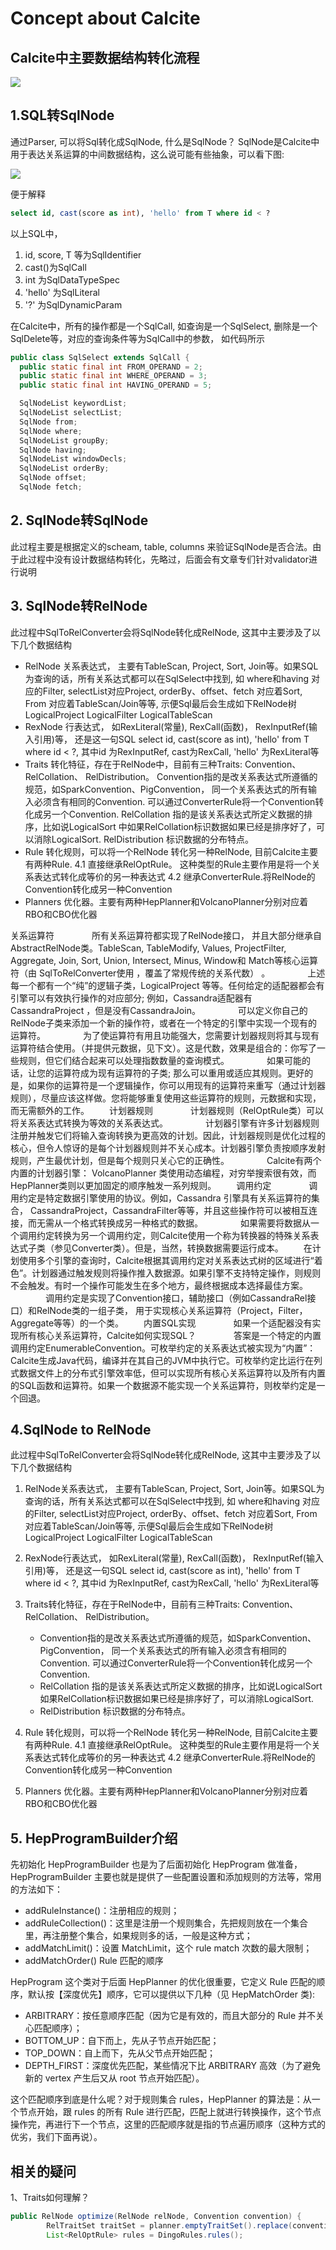 # Concept about Calcite

## Calcite中主要数据结构转化流程

![](../images/nosql/06_01_calcite.png)

## 1.SQL转SqlNode

通过Parser, 可以将Sql转化成SqlNode, 什么是SqlNode？ SqlNode是Calcite中用于表达关系运算的中间数据结构，这么说可能有些抽象，可以看下图:

![](../images/nosql/06_02_sqlNode.png)

便于解释

```Sql
select id, cast(score as int), 'hello' from T where id < ?
```

以上SQL中，
1. id, score, T 等为SqlIdentifier
2. cast()为SqlCall
3. int 为SqlDataTypeSpec
4. 'hello' 为SqlLiteral
5. '?' 为SqlDynamicParam


在Calcite中，所有的操作都是一个SqlCall, 如查询是一个SqlSelect, 删除是一个SqlDelete等，对应的查询条件等为SqlCall中的参数， 如代码所示

```java
public class SqlSelect extends SqlCall {
  public static final int FROM_OPERAND = 2;
  public static final int WHERE_OPERAND = 3;
  public static final int HAVING_OPERAND = 5;

  SqlNodeList keywordList;
  SqlNodeList selectList;
  SqlNode from;
  SqlNode where;
  SqlNodeList groupBy;
  SqlNode having;
  SqlNodeList windowDecls;
  SqlNodeList orderBy;
  SqlNode offset;
  SqlNode fetch;
```

## 2. SqlNode转SqlNode

此过程主要是根据定义的scheam, table, columns 来验证SqlNode是否合法。由于此过程中没有设计数据结构转化，先略过，后面会有文章专们针对validator进行说明

## 3. SqlNode转RelNode

此过程中SqlToRelConverter会将SqlNode转化成RelNode, 这其中主要涉及了以下几个数据结构

- RelNode 关系表达式， 主要有TableScan, Project, Sort, Join等。如果SQL为查询的话，所有关系达式都可以在SqlSelect中找到, 如 where和having 对应的Filter, selectList对应Project, orderBy、offset、fetch 对应着Sort, From 对应着TableScan/Join等等, 示便Sql最后会生成如下RelNode树 LogicalProject LogicalFilter LogicalTableScan
- RexNode 行表达式， 如RexLiteral(常量), RexCall(函数)， RexInputRef(输入引用)等， 还是这一句SQL select id, cast(score as int), 'hello' from T where id < ?, 其中id 为RexInputRef, cast为RexCall, 'hello' 为RexLiteral等
- Traits 转化特征，存在于RelNode中，目前有三种Traits: Convention、RelCollation、 RelDistribution。 Convention指的是改关系表达式所遵循的规范，如SparkConvention、PigConvention， 同一个关系表达式的所有输入必须含有相同的Convention. 可以通过ConverterRule将一个Convention转化成另一个Convention. RelCollation 指的是该关系表达式所定义数据的排序，比如说LogicalSort 中如果RelCollation标识数据如果已经是排序好了，可以消除LogicalSort. RelDistribution 标识数据的分布特点。
- Rule 转化规则，可以将一个RelNode 转化另一种RelNode, 目前Calcite主要有两种Rule. 4.1 直接继承RelOptRule。 这种类型的Rule主要作用是将一个关系表达式转化成等价的另一种表达式 4.2 继承ConverterRule.将RelNode的Convention转化成另一种Convention
- Planners 优化器。主要有两种HepPlanner和VolcanoPlanner分别对应着RBO和CBO优化器


关系运算符
　　  所有关系运算符都实现了RelNode接口， 并且大部分继承自AbstractRelNode类。TableScan, TableModify, Values, ProjectFilter, Aggregate, Join, Sort, Union, Intersect,  Minus, Window和 Match等核心运算符（由 SqlToRelConverter使用 ，覆盖了常规传统的关系代数） 。
　　  上述每一个都有一个“纯”的逻辑子类，LogicalProject 等等。任何给定的适配器都会有引擎可以有效执行操作的对应部分; 例如，Cassandra适配器有 CassandraProject ，但是没有CassandraJoin。
　　  可以定义你自己的RelNode子类来添加一个新的操作符，或者在一个特定的引擎中实现一个现有的运算符。
　　  为了使运算符有用且功能强大，您需要计划器规则将其与现有运算符结合使用。（并提供元数据，见下文）。这是代数，效果是组合的：你写了一些规则，但它们结合起来可以处理指数数量的查询模式。
　　  如果可能的话，让您的运算符成为现有运算符的子类; 那么可以重用或适应其规则。更好的是，如果你的运算符是一个逻辑操作，你可以用现有的运算符来重写（通过计划器规则），尽量应该这样做。您将能够重复使用这些运算符的规则，元数据和实现，而无需额外的工作。
　　计划器规则
　　  计划器规则（RelOptRule类）可以将关系表达式转换为等效的关系表达式。
　　  计划器引擎有许多计划器规则注册并触发它们将输入查询转换为更高效的计划。因此，计划器规则是优化过程的核心，但令人惊讶的是每个计划器规则并不关心成本。计划器引擎负责按顺序发射规则，产生最优计划，但是每个规则只关心它的正确性。
　　  Calcite有两个内置的计划器引擎： VolcanoPlanner 类使用动态编程，对穷举搜索很有效，而 HepPlanner类则以更加固定的顺序触发一系列规则。
　　调用约定
　　  调用约定是特定数据引擎使用的协议。例如，Cassandra 引擎具有关系运算符的集合， CassandraProject，CassandraFilter等等，并且这些操作符可以被相互连接，而无需从一个格式转换成另一种格式的数据。
　　  如果需要将数据从一个调用约定转换为另一个调用约定，则Calcite使用一个称为转换器的特殊关系表达式子类（参见Converter类）。但是，当然，转换数据需要运行成本。
　　在计划使用多个引擎的查询时，Calcite根据其调用约定对关系表达式树的区域进行“着色”。计划器通过触发规则将操作推入数据源。如果引擎不支持特定操作，则规则不会触发。有时一个操作可能发生在多个地方，最终根据成本选择最佳方案。
　　  调用约定是实现了Convention接口，辅助接口（例如CassandraRel接口）和RelNode类的一组子类， 用于实现核心关系运算符（Project，Filter， Aggregate等等）的一个类。
　　内置SQL实现
　　  如果一个适配器没有实现所有核心关系运算符，Calcite如何实现SQL？
　　  答案是一个特定的内置调用约定EnumerableConvention。可枚举约定的关系表达式被实现为“内置”：Calcite生成Java代码，编译并在其自己的JVM中执行它。可枚举约定比运行在列式数据文件上的分布式引擎效率低，但可以实现所有核心关系运算符以及所有内置的SQL函数和运算符。如果一个数据源不能实现一个关系运算符，则枚举约定是一个回退。


## 4.SqlNode to RelNode

此过程中SqlToRelConverter会将SqlNode转化成RelNode, 这其中主要涉及了以下几个数据结构

1. RelNode关系表达式， 主要有TableScan, Project, Sort, Join等。如果SQL为查询的话，所有关系达式都可以在SqlSelect中找到, 如 where和having 对应的Filter, selectList对应Project, orderBy、offset、fetch 对应着Sort, From 对应着TableScan/Join等等, 示便Sql最后会生成如下RelNode树 LogicalProject LogicalFilter LogicalTableScan
2. RexNode行表达式， 如RexLiteral(常量), RexCall(函数)， RexInputRef(输入引用)等， 还是这一句SQL select id, cast(score as int), 'hello' from T where id < ?, 其中id 为RexInputRef, cast为RexCall, 'hello' 为RexLiteral等

3. Traits转化特征，存在于RelNode中，目前有三种Traits: Convention、RelCollation、 RelDistribution。 
   - Convention指的是改关系表达式所遵循的规范，如SparkConvention、PigConvention， 同一个关系表达式的所有输入必须含有相同的Convention. 可以通过ConverterRule将一个Convention转化成另一个Convention. 
   - RelCollation 指的是该关系表达式所定义数据的排序，比如说LogicalSort 如果RelCollation标识数据如果已经是排序好了，可以消除LogicalSort.
   - RelDistribution 标识数据的分布特点。

4. Rule 转化规则，可以将一个RelNode 转化另一种RelNode, 目前Calcite主要有两种Rule. 4.1 直接继承RelOptRule。 这种类型的Rule主要作用是将一个关系表达式转化成等价的另一种表达式 4.2 继承ConverterRule.将RelNode的Convention转化成另一种Convention

5. Planners 优化器。主要有两种HepPlanner和VolcanoPlanner分别对应着RBO和CBO优化器

## 5. HepProgramBuilder介绍

先初始化 HepProgramBuilder 也是为了后面初始化 HepProgram 做准备，HepProgramBuilder 主要也就是提供了一些配置设置和添加规则的方法等，常用的方法如下：

- addRuleInstance()：注册相应的规则；
- addRuleCollection()：这里是注册一个规则集合，先把规则放在一个集合里，再注册整个集合，如果规则多的话，一般是这种方式；
- addMatchLimit()：设置 MatchLimit，这个 rule match 次数的最大限制；
- addMatchOrder() Rule 匹配的顺序
  
HepProgram 这个类对于后面 HepPlanner 的优化很重要，它定义 Rule 匹配的顺序，默认按【深度优先】顺序，它可以提供以下几种（见 HepMatchOrder 类):
- ARBITRARY：按任意顺序匹配（因为它是有效的，而且大部分的 Rule 并不关心匹配顺序）；
- BOTTOM_UP：自下而上，先从子节点开始匹配；
- TOP_DOWN：自上而下，先从父节点开始匹配；
- DEPTH_FIRST：深度优先匹配，某些情况下比 ARBITRARY 高效（为了避免新的 vertex 产生后又从 root 节点开始匹配）。

这个匹配顺序到底是什么呢？对于规则集合 rules，HepPlanner 的算法是：从一个节点开始，跟 rules 的所有 Rule 进行匹配，匹配上就进行转换操作，这个节点操作完，再进行下一个节点，这里的匹配顺序就是指的节点遍历顺序（这种方式的优劣，我们下面再说）。




## 相关的疑问

1、Traits如何理解？

```java
public RelNode optimize(RelNode relNode, Convention convention) {
        RelTraitSet traitSet = planner.emptyTraitSet().replace(convention);
        List<RelOptRule> rules = DingoRules.rules();
```
